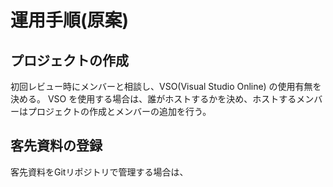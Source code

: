 # 運用手順(原案)

## プロジェクトの作成

初回レビュー時にメンバーと相談し、VSO(Visual Studio Online) の使用有無を決める。
VSO を使用する場合は、誰がホストするかを決め、ホストするメンバーはプロジェクトの作成とメンバーの追加を行う。

## 客先資料の登録

客先資料をGitリポジトリで管理する場合は、
